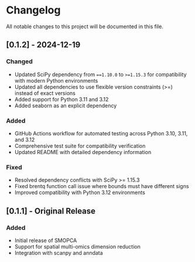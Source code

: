 # Changelog

All notable changes to this project will be documented in this file.

## [0.1.2] - 2024-12-19

### Changed
- Updated SciPy dependency from `==1.10.0` to `>=1.15.3` for compatibility with modern Python environments
- Updated all dependencies to use flexible version constraints (>=) instead of exact versions
- Added support for Python 3.11 and 3.12
- Added seaborn as an explicit dependency

### Added
- GitHub Actions workflow for automated testing across Python 3.10, 3.11, and 3.12
- Comprehensive test suite for compatibility verification
- Updated README with detailed dependency information

### Fixed
- Resolved dependency conflicts with SciPy >= 1.15.3
- Fixed brentq function call issue where bounds must have different signs
- Improved compatibility with Python 3.12 environments

## [0.1.1] - Original Release

### Added
- Initial release of SMOPCA
- Support for spatial multi-omics dimension reduction
- Integration with scanpy and anndata
